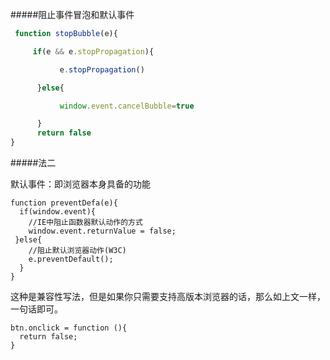 #####阻止事件冒泡和默认事件

```js
 function stopBubble(e){

     if(e && e.stopPropagation){

           e.stopPropagation()

      }else{

           window.event.cancelBubble=true

      }
      return false
}
```




#####法二

默认事件：即浏览器本身具备的功能

    function preventDefa(e){ 
      if(window.event){ 
        //IE中阻止函数器默认动作的方式  
        window.event.returnValue = false;  
     }else{ 
        //阻止默认浏览器动作(W3C)  
        e.preventDefault(); 
      }  
    } 


这种是兼容性写法，但是如果你只需要支持高版本浏览器的话，那么如上文一样，一句话即可。


    btn.onclick = function (){ 
      return false; 
    }